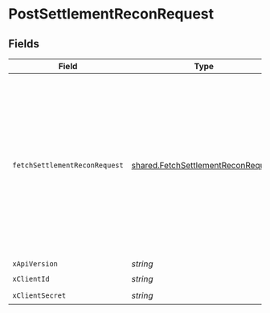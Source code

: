 # PostSettlementReconRequest


## Fields

| Field                                                                                                                                                                                                                                                                                                                 | Type                                                                                                                                                                                                                                                                                                                  | Required                                                                                                                                                                                                                                                                                                              | Description                                                                                                                                                                                                                                                                                                           | Example                                                                                                                                                                                                                                                                                                               |
| --------------------------------------------------------------------------------------------------------------------------------------------------------------------------------------------------------------------------------------------------------------------------------------------------------------------- | --------------------------------------------------------------------------------------------------------------------------------------------------------------------------------------------------------------------------------------------------------------------------------------------------------------------- | --------------------------------------------------------------------------------------------------------------------------------------------------------------------------------------------------------------------------------------------------------------------------------------------------------------------- | --------------------------------------------------------------------------------------------------------------------------------------------------------------------------------------------------------------------------------------------------------------------------------------------------------------------- | --------------------------------------------------------------------------------------------------------------------------------------------------------------------------------------------------------------------------------------------------------------------------------------------------------------------- |
| `fetchSettlementReconRequest`                                                                                                                                                                                                                                                                                         | [shared.FetchSettlementReconRequest](../../../sdk/models/shared/fetchsettlementreconrequest.md)                                                                                                                                                                                                                       | :heavy_minus_sign:                                                                                                                                                                                                                                                                                                    | N/A                                                                                                                                                                                                                                                                                                                   | {<br/>"pagination": {<br/>"limit": 10,<br/>"cursor": "eyJzZWFyY2hBZnRlciI6eyJsaXN0IjpbMTg4NjcxNDVdLCJlbXB0eSI6ZmFsc2V9LCJyZWNvbkFQSVR5cGUiOiJMRURHRVIifQ=="<br/>},<br/>"filters": {<br/>"cf_settlement_ids": [<br/>4234233<br/>],<br/>"settlement_utrs": [<br/>"utr1",<br/>"utr2"<br/>],<br/>"start_date": "2022-07-20T00:00:00Z",<br/>"end_date": "2022-07-21T23:59:59Z"<br/>}<br/>} |
| `xApiVersion`                                                                                                                                                                                                                                                                                                         | *string*                                                                                                                                                                                                                                                                                                              | :heavy_minus_sign:                                                                                                                                                                                                                                                                                                    | N/A                                                                                                                                                                                                                                                                                                                   |                                                                                                                                                                                                                                                                                                                       |
| `xClientId`                                                                                                                                                                                                                                                                                                           | *string*                                                                                                                                                                                                                                                                                                              | :heavy_check_mark:                                                                                                                                                                                                                                                                                                    | N/A                                                                                                                                                                                                                                                                                                                   |                                                                                                                                                                                                                                                                                                                       |
| `xClientSecret`                                                                                                                                                                                                                                                                                                       | *string*                                                                                                                                                                                                                                                                                                              | :heavy_check_mark:                                                                                                                                                                                                                                                                                                    | N/A                                                                                                                                                                                                                                                                                                                   |                                                                                                                                                                                                                                                                                                                       |
